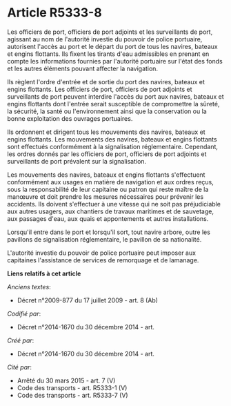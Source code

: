 # Article R5333-8

Les officiers de port, officiers de port adjoints et les surveillants de port, agissant au nom de l'autorité investie du
pouvoir de police portuaire, autorisent l'accès au port et le départ du port de tous les navires, bateaux et engins
flottants. Ils fixent les tirants d'eau admissibles en prenant en compte les informations fournies par l'autorité portuaire
sur l'état des fonds et les autres éléments pouvant affecter la navigation.

Ils règlent l'ordre d'entrée et de sortie du port des navires, bateaux et engins flottants. Les officiers de port, officiers
de port adjoints et surveillants de port peuvent interdire l'accès du port aux navires, bateaux et engins flottants dont
l'entrée serait susceptible de compromettre la sûreté, la sécurité, la santé ou l'environnement ainsi que la conservation ou
la bonne exploitation des ouvrages portuaires.

Ils ordonnent et dirigent tous les mouvements des navires, bateaux et engins flottants. Les mouvements des navires, bateaux
et engins flottants sont effectués conformément à la signalisation réglementaire. Cependant, les ordres donnés par les
officiers de port, officiers de port adjoints et surveillants de port prévalent sur la signalisation.

Les mouvements des navires, bateaux et engins flottants s'effectuent conformément aux usages en matière de navigation et aux
ordres reçus, sous la responsabilité de leur capitaine ou patron qui reste maître de la manœuvre et doit prendre les mesures
nécessaires pour prévenir les accidents. Ils doivent s'effectuer à une vitesse qui ne soit pas préjudiciable aux autres
usagers, aux chantiers de travaux maritimes et de sauvetage, aux passages d'eau, aux quais et appontements et autres
installations.

Lorsqu'il entre dans le port et lorsqu'il sort, tout navire arbore, outre les pavillons de signalisation réglementaire, le
pavillon de sa nationalité.

L'autorité investie du pouvoir de police portuaire peut imposer aux capitaines l'assistance de services de remorquage et de
lamanage.

**Liens relatifs à cet article**

_Anciens textes_:

  - Décret n°2009-877 du 17 juillet 2009 - art. 8 (Ab)

_Codifié par_:

  - Décret n°2014-1670 du 30 décembre 2014 - art.

_Créé par_:

  - Décret n°2014-1670 du 30 décembre 2014 - art.

_Cité par_:

  - Arrêté du 30 mars 2015 - art. 7 (V)
  - Code des transports - art. R5333-1 (V)
  - Code des transports - art. R5333-7 (V)
